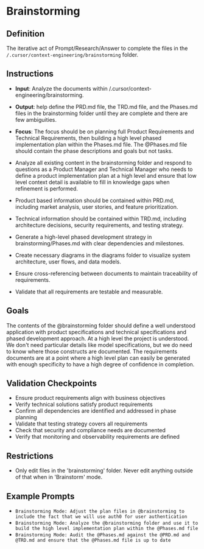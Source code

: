 # Brainstorming

## Definition

The iterative act of Prompt/Research/Answer to complete the files in the `/.cursor/context-engineering/brainstorming` folder.

## Instructions

- **Input**: Analyze the documents within /.cursor/context-engineering/brainstorming.

- **Output**: help define the PRD.md file, the TRD.md file, and the Phases.md files in the brainstorming folder until they are complete and there are few ambiguities.

- **Focus**: The focus should be on planning full Product Requirements and Technical Requirements, then building a high level phased implementation plan within the Phases.md file. The @Phases.md file should contain the phase descriptions and goals but not tasks.

- Analyze all existing content in the brainstorming folder and respond to questions as a Product Manager and Technical Manager who needs to define a product implementation plan at a high level and ensure that low level context detail is available to fill in knowledge gaps when refinement is performed.
- Product based information should be contained within PRD.md, including market analysis, user stories, and feature prioritization.
- Technical information should be contained within TRD.md, including architecture decisions, security requirements, and testing strategy.
- Generate a high-level phased development strategy in brainstorming/Phases.md with clear dependencies and milestones.
- Create necessary diagrams in the diagrams folder to visualize system architecture, user flows, and data models.
- Ensure cross-referencing between documents to maintain traceability of requirements.
- Validate that all requirements are testable and measurable.

## Goals

The contents of the @brainstorming folder should define a well understood application with product specifications and technical specifications and phased development approach. At a high level the project is understood. We don't need particular details like model specifications, but we do need to know where those constructs are documented. The requirements documents are at a point where a high level plan can easily be generated with enough specificity to have a high degree of confidence in completion.

## Validation Checkpoints

- Ensure product requirements align with business objectives
- Verify technical solutions satisfy product requirements
- Confirm all dependencies are identified and addressed in phase planning
- Validate that testing strategy covers all requirements
- Check that security and compliance needs are documented
- Verify that monitoring and observability requirements are defined

## Restrictions

- Only edit files in the 'brainstorming' folder. Never edit anything outside of that when in 'Brainstorm' mode.

## Example Prompts

- `Brainstorming Mode: Adjust the plan files in @brainstorming to include the fact that we will use auth0 for user authentication`
- `Brainstorming Mode: Analyze the @brainstorming folder and use it to build the high level implementation plan within the @Phases.md file`
- `Brainstorming Mode: Audit the @Phases.md against the @PRD.md and @TRD.md and ensure that the @Phases.md file is up to date`